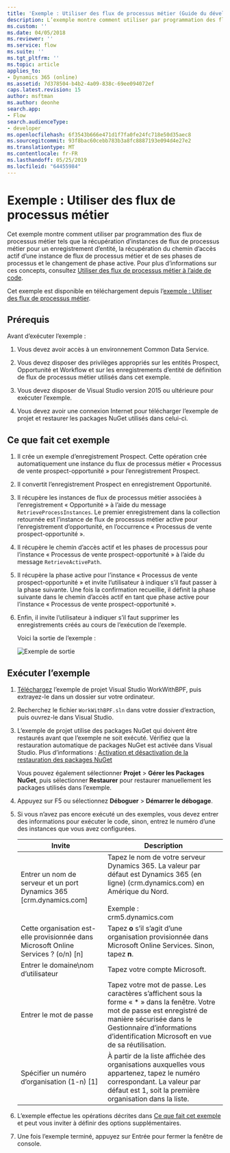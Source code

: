 ```yaml
---
title: 'Exemple : Utiliser des flux de processus métier (Guide du développeur pour Dynamics 365 Customer Engagement) | Microsoft Docs'
description: L’exemple montre comment utiliser par programmation des flux de processus métier tels que la récupération d’instances de flux de processus métier pour un enregistrement d’entité, la récupération du chemin d’accès actif d’une instance de flux de processus métier et de ses phases de processus et le changement de phase active.
ms.custom: ''
ms.date: 04/05/2018
ms.reviewer: ''
ms.service: flow
ms.suite: ''
ms.tgt_pltfrm: ''
ms.topic: article
applies_to:
- Dynamics 365 (online)
ms.assetid: 7d378504-b4b2-4a09-838c-69ee094072ef
caps.latest.revision: 15
author: msftman
ms.author: deonhe
search.app:
- Flow
search.audienceType:
- developer
ms.openlocfilehash: 6f3543b666e471d1f7fa0fe24fc718e50d35aec8
ms.sourcegitcommit: 93f8bac60cebb783b3a8fc8887193e094d4e27e2
ms.translationtype: MT
ms.contentlocale: fr-FR
ms.lasthandoff: 05/25/2019
ms.locfileid: "64455984"
---
```

# <a name="sample-work-with-business-process-flows"></a>Exemple : Utiliser des flux de processus métier

Cet exemple montre comment utiliser par programmation des flux de processus métier tels que la récupération d’instances de flux de processus métier pour un enregistrement d’entité, la récupération du chemin d’accès actif d’une instance de flux de processus métier et de ses phases de processus et le changement de phase active. Pour plus d’informations sur ces concepts, consultez [Utiliser des flux de processus métier à l’aide de code](business-process-flows-code.md).  

 Cet exemple est disponible en téléchargement depuis l’[exemple : Utiliser des flux de processus métier](https://go.microsoft.com/fwlink/p/?LinkId=846108).  

<a name="BKMK_Prerequisites"></a>   
## <a name="prerequisites"></a>Prérequis  
 Avant d’exécuter l’exemple :  

1. Vous devez avoir accès à un environnement Common Data Service.  

2. Vous devez disposer des privilèges appropriés sur les entités Prospect, Opportunité et Workflow et sur les enregistrements d’entité de définition de flux de processus métier utilisés dans cet exemple.  

3. Vous devez disposer de Visual Studio version 2015 ou ultérieure pour exécuter l’exemple.  

4. Vous devez avoir une connexion Internet pour télécharger l’exemple de projet et restaurer les packages NuGet utilisés dans celui-ci.  

<a name="BKMK_WhatThisSampleDoes"></a>   
## <a name="what-this-sample-does"></a>Ce que fait cet exemple  

1.  Il crée un exemple d’enregistrement Prospect. Cette opération crée automatiquement une instance du flux de processus métier « Processus de vente prospect-opportunité » pour l’enregistrement Prospect.  

2.  Il convertit l’enregistrement Prospect en enregistrement Opportunité.  


4.  Il récupère les instances de flux de processus métier associées à l’enregistrement « Opportunité » à l’aide du message `RetrieveProcessInstances`. Le premier enregistrement dans la collection retournée est l’instance de flux de processus métier active pour l’enregistrement d’opportunité, en l’occurrence « Processus de vente prospect-opportunité ».  

5.  Il récupère le chemin d’accès actif et les phases de processus pour l’instance « Processus de vente prospect-opportunité » à l’aide du message `RetrieveActivePath`.  

6.  Il récupère la phase active pour l’instance « Processus de vente prospect-opportunité » et invite l’utilisateur à indiquer s’il faut passer à la phase suivante. Une fois la confirmation recueillie, il définit la phase suivante dans le chemin d’accès actif en tant que phase active pour l’instance « Processus de vente prospect-opportunité ».  

7.  Enfin, il invite l’utilisateur à indiquer s’il faut supprimer les enregistrements créés au cours de l’exécution de l’exemple.  

     Voici la sortie de l’exemple :  

    ![Exemple de sortie](media/work-with-bpf-sample-output.png "Exemple de sortie")  

<a name="BKMK_runSample"></a>   
## <a name="run-the-sample"></a>Exécuter l’exemple  

1. [Téléchargez](https://go.microsoft.com/fwlink/p/?LinkId=846108) l’exemple de projet Visual Studio WorkWithBPF, puis extrayez-le dans un dossier sur votre ordinateur.  

2. Recherchez le fichier `WorkWithBPF.sln` dans votre dossier d’extraction, puis ouvrez-le dans Visual Studio.  

3. L’exemple de projet utilise des packages NuGet qui doivent être restaurés avant que l’exemple ne soit exécuté. Vérifiez que la restauration automatique de packages NuGet est activée dans Visual Studio. Plus d’informations : [Activation et désactivation de la restauration des packages NuGet](https://go.microsoft.com/fwlink/?linkid=846106)  

    Vous pouvez également sélectionner **Projet** > **Gérer les Packages NuGet**, puis sélectionner **Restaurer** pour restaurer manuellement les packages utilisés dans l’exemple.  

4. Appuyez sur F5 ou sélectionnez **Déboguer** > **Démarrer le débogage**.  

5. Si vous n’avez pas encore exécuté un des exemples, vous devez entrer des informations pour exécuter le code, sinon, entrez le numéro d’une des instances que vous avez configurées.  


   |                                 Invite                                  |                                                                                             Description                                                                                             |
   |-------------------------------------------------------------------------|-----------------------------------------------------------------------------------------------------------------------------------------------------------------------------------------------------|
   |      Entrer un nom de serveur et un port Dynamics 365 [crm.dynamics.com]       | Tapez le nom de votre serveur Dynamics 365. La valeur par défaut est Dynamics 365 (en ligne) (crm.dynamics.com) en Amérique du Nord.<br /><br /> Exemple : <br />crm5.dynamics.com |
   | Cette organisation est-elle provisionnée dans Microsoft Online Services ? (o/n) [n] |                                                 Tapez **o** s’il s’agit d’une organisation provisionnée dans Microsoft Online Services. Sinon, tapez **n**.                                                  |
   |                          Entrer le domaine\nom d’utilisateur                          |                                                                                    Tapez votre compte Microsoft.                                                                                     |
   |                             Entrer le mot de passe                              |                      Tapez votre mot de passe. Les caractères s’affichent sous la forme « \* » dans la fenêtre. Votre mot de passe est enregistré de manière sécurisée dans le Gestionnaire d’informations d’identification Microsoft en vue de sa réutilisation.                       |
   |                Spécifier un numéro d’organisation (1-n) [1]                 |                      À partir de la liste affichée des organisations auxquelles vous appartenez, tapez le numéro correspondant. La valeur par défaut est 1, soit la première organisation dans la liste.                       |


6. L’exemple effectue les opérations décrites dans [Ce que fait cet exemple](#what-this-sample-does) et peut vous inviter à définir des options supplémentaires.  

7. Une fois l’exemple terminé, appuyez sur Entrée pour fermer la fenêtre de console.  

